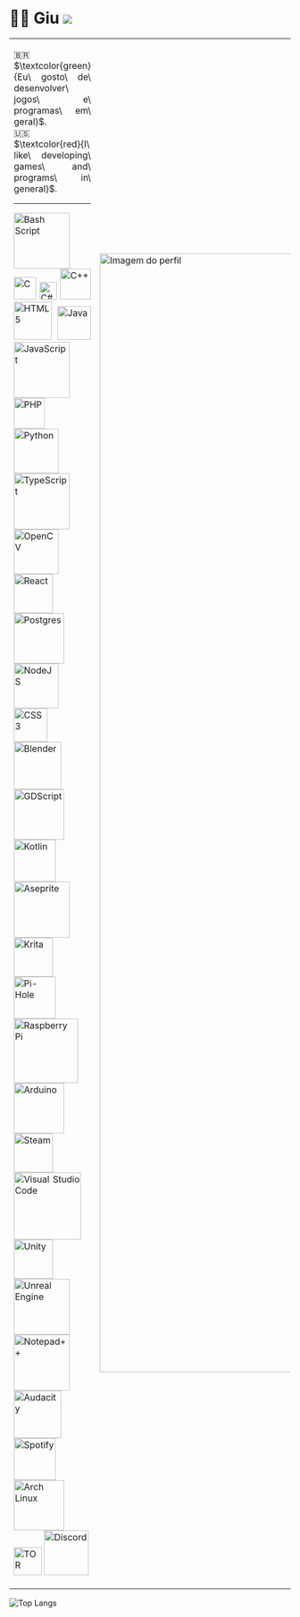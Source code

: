 # 👋🏻 Giu <img src="https://views.whatilearened.today/views/github/o-giu/views.svg"/>

<table>
  <tr>
    <td width="70%">
      <p align="justify">
        🇧🇷 $\textcolor{green}{Eu\ gosto\ de\ desenvolver\ jogos\ e\ programas\ em\ geral}$.<br>
        🇺🇸 $\textcolor{red}{I\ like\ developing\ games\ and\ programs\ in\ general}$.
      </p>
      <hr> <!-- Linha separadora -->
      <p align="justify">
        <img src="https://img.shields.io/badge/bash_script-%23121011.svg?style=for-the-badge&logo=gnu-bash&logoColor=white&color=gray" alt="Bash Script" width="100">
        <img src="https://img.shields.io/badge/c-%2300599C.svg?style=for-the-badge&logo=c&logoColor=white&color=gray" alt="C" width="40">
        <img src="https://img.shields.io/badge/c%23-%23239120.svg?style=for-the-badge&logo=csharp&logoColor=white&color=gray" alt="C#" width="31">
        <img src="https://img.shields.io/badge/c++-%2300599C.svg?style=for-the-badge&logo=c%2B%2B&logoColor=white&color=gray" alt="C++" width="55">
        <img src="https://img.shields.io/badge/html5-%23E34F26.svg?style=for-the-badge&logo=html5&logoColor=white&color=gray" alt="HTML5" width="68">
        <img src="https://img.shields.io/badge/java-%23ED8B00.svg?style=for-the-badge&logo=openjdk&logoColor=white&color=gray" alt="Java" width="60">
        <img src="https://img.shields.io/badge/javascript-%23323330.svg?style=for-the-badge&logo=javascript&logoColor=white&color=gray" alt="JavaScript" width="100">
        <img src="https://img.shields.io/badge/php-%23777BB4.svg?style=for-the-badge&logo=php&logoColor=white&color=gray" alt="PHP" width="55">
        <img src="https://img.shields.io/badge/python-3670A0?style=for-the-badge&logo=python&logoColor=white&color=gray" alt="Python" width="80">
        <img src="https://img.shields.io/badge/typescript-%23007ACC.svg?style=for-the-badge&logo=typescript&logoColor=white&color=gray" alt="TypeScript" width="100">
        <img src="https://img.shields.io/badge/opencv-%23white.svg?style=for-the-badge&logo=opencv&logoColor=white&color=gray" alt="OpenCV" width="80">
        <img src="https://img.shields.io/badge/react-%2320232a.svg?style=for-the-badge&logo=react&logoColor=white&color=gray" alt="React" width="70">
        <img src="https://img.shields.io/badge/postgres-%23316192.svg?style=for-the-badge&logo=postgresql&logoColor=white&color=gray" alt="Postgres" width="90">
        <img src="https://img.shields.io/badge/node.js-6DA55F?style=for-the-badge&logo=node.js&logoColor=white&color=gray" alt="NodeJS" width="80">
        <img src="https://img.shields.io/badge/css3-%231572B6.svg?style=for-the-badge&logo=css3&logoColor=white&color=gray" alt="CSS3" width="60">
        <img src="https://img.shields.io/badge/blender-%23F5792A.svg?style=for-the-badge&logo=blender&logoColor=white&color=gray" alt="Blender" width="85">
        <img src="https://img.shields.io/badge/GDScript-%2374267B.svg?style=for-the-badge&logo=godotengine&logoColor=white&color=gray" alt="GDScript" width="90">
        <img src="https://img.shields.io/badge/kotlin-%237F52FF.svg?style=for-the-badge&logo=kotlin&logoColor=white&color=gray" alt="Kotlin" width="75">
        <img src="https://img.shields.io/badge/Aseprite-FFFFFF?style=for-the-badge&logo=Aseprite&logoColor=white&color=gray" alt="Aseprite" width="100">
        <img src="https://img.shields.io/badge/Krita-203759?style=for-the-badge&logo=krita&logoColor=white&color=gray" alt="Krita" width="70">
        <img src="https://img.shields.io/badge/pihole-%2396060C.svg?style=for-the-badge&logo=pi-hole&logoColor=white&color=gray" alt="Pi-Hole" width="75">
        <img src="https://img.shields.io/badge/-Raspberry_Pi-C51A4A?style=for-the-badge&logo=Raspberry-Pi&logoColor=white&color=gray" alt="Raspberry Pi" width="115">
        <img src="https://img.shields.io/badge/-Arduino-00979D?style=for-the-badge&logo=Arduino&logoColor=white&color=gray" alt="Arduino" width="90">
        <img src="https://img.shields.io/badge/steam-%23000000.svg?style=for-the-badge&logo=steam&logoColor=white&color=gray" alt="Steam" width="70">
        <img src="https://img.shields.io/badge/Visual%20Studio%20Code-0078d7.svg?style=for-the-badge&logo=visual-studio-code&logoColor=white&color=gray" alt="Visual Studio Code" width="120">
        <img src="https://img.shields.io/badge/unity-%23000000.svg?style=for-the-badge&logo=unity&logoColor=white&color=gray" alt="Unity" width="70">
        <img src="https://img.shields.io/badge/unrealengine-%23313131.svg?style=for-the-badge&logo=unrealengine&logoColor=white&color=gray" alt="Unreal Engine" width="100">
        <img src="https://img.shields.io/badge/Notepad++-90E59A.svg?style=for-the-badge&logo=notepad%2b%2b&logoColor=white&color=gray" alt="Notepad++" width="100">
        <img src="https://img.shields.io/badge/Audacity-0000CC?style=for-the-badge&logo=audacity&logoColor=white&color=gray" alt="Audacity" width="85">
        <img src="https://img.shields.io/badge/Spotify-1ED760?style=for-the-badge&logo=spotify&logoColor=white&color=gray" alt="Spotify" width="75">
        <img src="https://img.shields.io/badge/Arch%20Linux-1793D1?logo=arch-linux&logoColor=white&color=gray" alt="Arch Linux" width="90">
        <img src="https://img.shields.io/badge/tor-%237E4798.svg?style=for-the-badge&logo=tor-project&logoColor=white&color=gray" alt="TOR" width="50">
        <img src="https://img.shields.io/badge/Discord-%235865F2.svg?style=for-the-badge&logo=discord&logoColor=white&color=gray" alt="Discord" width="80">
      </p>
    </td>
    <td>
      <img src="https://github.com/user-attachments/assets/e044306e-3401-4f9c-8ec2-94b8ad1b1f9f" width="2000" alt="Imagem do perfil">
    </td>
  </tr>
</table>

![Top Langs](https://github-readme-stats.vercel.app/api/top-langs/?username=o-giu&hide_progress=true)

